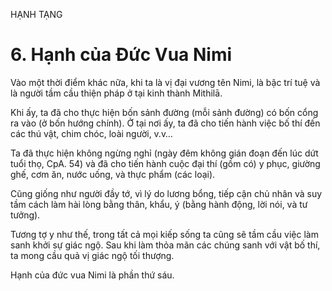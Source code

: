 HẠNH TẠNG

# 6. Hạnh của Đức Vua Nimi

Vào một thời điểm khác nữa, khi ta là vị đại vương tên Nimi, là bậc trí tuệ và là người tầm cầu thiện pháp ở tại kinh thành Mithilā.

Khi ấy, ta đã cho thực hiện bốn sảnh đường (mỗi sảnh đường) có bốn cổng ra vào (ở bốn hướng chính). Ở tại nơi ấy, ta đã cho tiến hành việc bố thí đến các thú vật, chim chóc, loài người, v.v…

Ta đã thực hiện không ngừng nghỉ (ngày đêm không gián đoạn đến lúc dứt tuổi thọ, CpA. 54) và đã cho tiến hành cuộc đại thí (gồm có) y phục, giường ghế, cơm ăn, nước uống, và thực phẩm (các loại).

Cũng giống như người đầy tớ, vì lý do lương bổng, tiếp cận chủ nhân và suy tầm cách làm hài lòng bằng thân, khẩu, ý (bằng hành động, lời nói, và tư tưởng).

Tương tợ y như thế, trong tất cả mọi kiếp sống ta cũng sẽ tầm cầu việc làm sanh khởi sự giác ngộ. Sau khi làm thỏa mãn các chúng sanh với vật bố thí, ta mong cầu quả vị giác ngộ tối thượng.

Hạnh của đức vua Nimi là phần thứ sáu.
